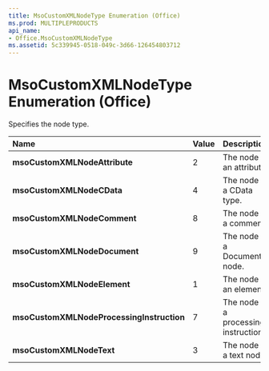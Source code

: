 ```yaml
---
title: MsoCustomXMLNodeType Enumeration (Office)
ms.prod: MULTIPLEPRODUCTS
api_name:
- Office.MsoCustomXMLNodeType
ms.assetid: 5c339945-0518-049c-3d66-126454803712
---
```



# MsoCustomXMLNodeType Enumeration (Office)

Specifies the node type.



|**Name**|**Value**|**Description**|
|:-----|:-----|:-----|
|**msoCustomXMLNodeAttribute**|2|The node is an attribute.|
|**msoCustomXMLNodeCData**|4|The node is a CData type.|
|**msoCustomXMLNodeComment**|8|The node is a comment.|
|**msoCustomXMLNodeDocument**|9|The node is a Document node.|
|**msoCustomXMLNodeElement**|1|The node is an element.|
|**msoCustomXMLNodeProcessingInstruction**|7|The node is a processing instruction.|
|**msoCustomXMLNodeText**|3|The node is a text node.|

